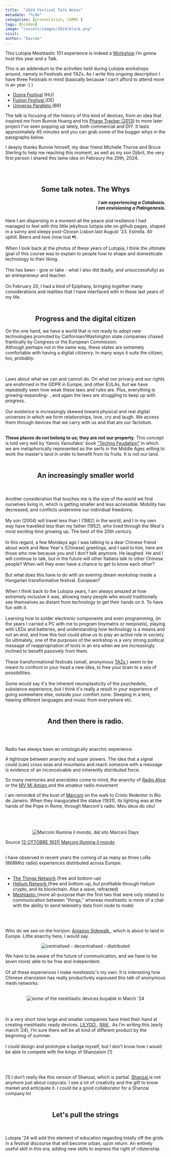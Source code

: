 ```yaml
---
title:  "2024 Festival Talk Notes"
metadate: "hide"
categories: [presentation, COMMS ]
tags: [hidden] 
image: "/assets/images/2024/black.png"
visit:
author: "Davide"
---
```



<p>
This Lutopia Meshtastic 101 experience  is indeed a <a href="https://vongomben.github.io/lutopia/Ozora-2024-Meshtastic-101/" target="_blank">Workshop</a> I’m gonna host this year and a Talk. 





This is an addendum to the activities held during Lutopia workshops around, namely in Festivals and TAZs. As I write this ongoing description I have three Festivals in mind (basically because I can't afford to attend more in an year :) )

<ul>
<li><a href="https://www.ozorafestival.eu" target="_blank">Ozora Festival</a> (HU)  </li>
<li> <a href="https://www.fusion-festival.de/en/x/start" target="_blank">Fusion Festival </a> (DE)  </li>
<li> <a href="https://universoparalello.org/" target="_blank">Universo Parallelo </a> (BR)  </li>
</ul>

The talk is focusing of the history of this kind of devices, from an idea that inspired me from Bunnie Huang and his <a href="https://www.bunniestudios.com/blog/?p=3345" target="_blank"> Phage Tracker (2013)</a> to more later project I’ve seen popping up lately, both commercial and DIY. It lasts approximately 45 minutes and you can grab some of the bugger whys in the paragraphs below. 

I deeply thanks Bunnie himself, my dear friend Michelle Thorne and Bruce Sterling to help me reaching this moment, as well as my son Djibril, the very first person I shared this tame idea on Febraury the 20th, 2024.

<br><br>


<h2 align="center">
Some talk notes. The Whys
</h2>


<h5 align="right">
I am experiencing a Catabasis. <br>
I am envisioning a Palingenesis. <br>

</h5>


Here I am dispersing in a moment all the peace and resilience I had managed to feel with this little jekyllous  lutòpia site on github pages, shaped in a sunny and sleepy post-Ozoran Lisbon last August '23. Estrella. All uphill. Beers and love (now lost 💔).
<br><br>
When I look back at the photos of these years of Lutopia, I think the ultimate goal of this course was to explain to people how to shape and domesticate technology to their liking. 
<br><br>
This has been - give or take - what I also did (badly, and unsuccessfully) as an entrepreneur and teacher. 
<br><br>
On February 20, I had a kind of Epiphany, bringing together many considerations and realities that I have interfaced with in these last years of my life. 
<br><br>

<h2 align="center">
Progress and the digital citizen
</h2>

On the one hand, we have a world that is not ready to adopt new technologies promoted by Californian/Washington state companies chased frantically by Congress or the European Commission. <br>
Although perhaps not in the same way, these states are extremely comfortable with having a digital citizenry. In many ways it suits the citizen, too, probably. <br>

<br><br>
Laws about what we can and cannot do. On what our privacy and our rights are enshrined in the GDPR in Europe, and other EULAs, but we have repeatedly seen how weak these laws and rules are. Plus, everything is growing-expanding- , and again the laws are struggling to keep up with progress. 
<br><br>
Our existence is increasingly skewed toward physical and real digital universes in which we form relationships, love, cry and laugh. We access them through devices that we carry with us and that are our factotum.
<br><br>
 
<strong>These places do not belong to us; they are not our property</strong>. This concept is told very well by Yannis Varoufakis' book <a href="https://www.penguin.co.uk/books/451795/technofeudalism-by-varoufakis-yanis/9781847927279" target="_blank">"Techno Feudalism"</a> in which we are metaphorically represented as the serfs in the Middle Ages willing to work the master's land in order to benefit from its fruits. It is not our land. 
<br><br>

<h2 align="center">
An increasingly smaller world
</h2>
<br><br>
Another consideration that touches me is the size of the world we find ourselves living in, which is getting smaller and less accessible. Mobility has decreased, and conflicts undermine our individual freedoms. 
<br><br>
My son (2004) will travel less than I (1982) in the world, and I in my own way have travelled less than my father (1952), who lived through the West's most exciting time growing up. The best of the 20th century.
<br><br>
In this regard, a few Mondays ago I was talking to a dear Chinese friend about work and New Year's (Chinese) greetings, and I said to him, here are those who row because you and I don't talk anymore. He laughed. He and I will continue to talk, but in the future will other Italians talk to other Chinese people? When will they even have a chance to get to know each other? 
<br><br>
But what does this have to do with an evening dream workshop inside a Hungarian transformative festival. European?
<br><br>
When I think back to the Lutopia years, I am always amazed at how extremely inclusive it was, allowing many people who would traditionally see themselves as distant from technology to get their hands on it. To have fun with it. 
<br><br>
Learning how to solder electronic components and even programming, (in the years I carried a PC with me to program tinymatrix or neopixels), playing with LEDs and batteries, and understanding how technology is a means and not an end, and how this tool could allow us to play an active role in society. So ultimately, one of the purposes of the workshop is a very strong political message of reappropriation of tools in an era when we are increasingly inclined to benefit passively from them. 
<br><br>
These transformational festivals (small, anonymous <a href="https://en.wikipedia.org/wiki/Temporary_Autonomous_Zone" target="_blank"> TAZs </a>) seem to be meant to confront in your head a new idea, to free your brain to a sea of possibilities. 
<br><br>
Some would say it's the inherent neuroplasticity of the psychedelic, substance experience, but I think it's really a result in your experience of going somewhere else, outside your comfort zone. Sleeping in a tent, hearing different languages and music from everywhere etc.
<br><br>
<p>

<h2 align="center">
And then there is radio.
</h2>
<br><br>

Radio has always been an ontologically anarchic experience.

A tightrope between anarchy and super powers. The idea that a signal could (can) cross seas and mountains and reach someone with a message is evidence of an inconceivable and inherently distributed force. 

So many memories and anecdotes come to mind, the anarchy of <a href="https://en.wikipedia.org/wiki/Radio_Alice" target="_blank"> Radio Alice </a> or the <a href="https://en.wikipedia.org/wiki/MV_Mi_Amigo" target="_blank"> MV Mi Amigo </a> and the amateur radio movement

I am reminded of the bust of <a href="https://marconidays.it/2021/10/18/laccensione-del-cristo-redentor/" target="_blank">Marconi</a> on the walk to Cristo Redentor in Rio de Janeiro. When they inaugurated the statue (1931), its lighting was at the hands of the Pope in Rome, through Marconi's radio. Meu deus do céu!
<br><br>
<br><br>
<p>
<p align="center">
  <img src="https://marconidays.it/wp-content/uploads/2021/10/IMG_1233_2.png" alt="Marconi Illumina il mondo, dal sito Marconi Days">
</p>
Source 
<a href="https://marconidays.it/2021/10/12/12-ottobre-1931-marconi-illumina-il-mondo/" target="_blank">12 OTTOBRE 1931| Marconi illumina il mondo</a> 
<br><br>
<p>
I have observed in recent years the coming of as many as three LoRa (868Mhz radio) experiences distributed across Europe:
<br><br>


<ul>
<li><a href="https://www.thethingsnetwork.org/" target="_blank">The Things Network</a>  (free and  bottom-up)  </li>
<li> <a href="https://www.helium.com/" target="_blank">Helium Network </a> (free and bottom-up, but profitable through Helium crypto, and its blockchain. Also a wave, refracted)  </li>
<li> <a href="https://meshtastic.org/" target="_blank">Meshtastic </a> (more all-purpose than the first two that were only related to communication between "things," whereas meshtastic is more of a chat with the ability to send telemetry data from node to node)  </li>
</ul>
<br><br>


Who do we see on the horizon: <a href="https://docs.aws.amazon.com/iot-wireless/latest/developerguide/amazon-sidewalk-overview.html" target="_blank">Amazon Sidewalk </a>, which is about to land in Europe. Little anarchy here, I would say.


<p align="center">
  <img src="https://raw.githubusercontent.com/vongomben/lutopia/main/assets/images/2024/networks.PNG" alt="centralised - decentralised - distributed">
</p>


We have to be aware of the future of communication, and we have to be (even more) able to be free and independent. 
<br><br>
Of all these experiences I make meshtastic's my own. It is interesting how Chinese shanzaism has really productively espoused this talk of anonymous mesh networks. 
<br><br>

<p align="center">
  <img src="https://github.com/vongomben/lutopia/blob/main/assets/images/2024/Meshtastic-01.png?raw=true" alt="some of the meshtastic devices buyable in March '24">
</p>
<br><br>
In a very short time large and smaller companies have tried their hand at creating meshtastic ready devices. <a href="ttps://www.lilygo.cc/products/t-echohttps://www.lilygo.cc/products/t-echo" target="_blank">LILYGO </a>
, <a href="https://store.rakwireless.com/products/wisblock-meshtastic-starter-kit" target="_blank">RAK </a> . As I’m writing this (early march ‘24), I’m sure there will be all kind of different product by the beginning of summer. 
<br><br>
I could design and prototype a badge myself, but I don’t know how I would be able to compete with the kings of Shanzaism [1]

<br><br>


[1]  I don’t really like this version of Shanzai, which is partial. <a href="https://en.wikipedia.org/wiki/Shanzhai" target="_blank">Shanzai </a>
  is not anymore just about copycats. I see a lot of creativity and the gift to know market and anticipate it. I could be a good collaborator for a Shanzai company lol
<br><br>

<h2 align="center">
Let's pull the strings
</h2>
<br><br>
Lutopia '24 will add this element of education regarding totally off the grids in a festival discourse that will become urban, upon return. An entirely useful skill in this era, adding new skills to express the right of citizenship. 





